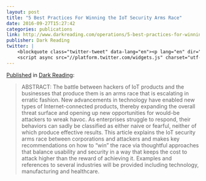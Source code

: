 ```yaml
---
layout: post
title: "5 Best Practices For Winning the IoT Security Arms Race"
date: 2016-09-27T15:27:42
categories: publications
link: http://www.darkreading.com/operations/5-best-practices-for-winning-the-iot-security-arms-race/a/d-id/1327021
publisher: Dark Reading
twitter: |
    <blockquote class="twitter-tweet" data-lang="en"><p lang="en" dir="ltr"><a href="https://twitter.com/hashtag/databreach?src=hash">#databreach</a> 5 Best Practices For Winning the IoT Security Arms Race <a href="https://t.co/ot1kSo10Hw">https://t.co/ot1kSo10Hw</a></p>&mdash; Eric Vanderburg (@evanderburg) <a href="https://twitter.com/evanderburg/status/780879208809500672">September 27, 2016</a></blockquote>
    <script async src="//platform.twitter.com/widgets.js" charset="utf-8"></script>
---
```


[Published](http://www.darkreading.com/operations/5-best-practices-for-winning-the-iot-security-arms-race/a/d-id/1327021) in [Dark Reading](http://www.darkreading.com/):

> ABSTRACT: The battle between hackers of IoT products and the businesses that produce them is an arms race that is escalating in erratic fashion. New advancements in technology have enabled new types of Internet-connected products, thereby expanding the overall threat surface and opening up new opportunities for would-be attackers to wreak havoc. As enterprises struggle to respond, their behaviors can sadly be classified as either naive or fearful, neither of which produce effective results. This article explains the IoT security arms race between corporations and attackers and makes key recommendations on how to “win” the race via thoughtful approaches that balance usability and security in a way that keeps the cost to attack higher than the reward of achieving it. Examples and references to several industries will be provided including technology, manufacturing and healthcare.
 

